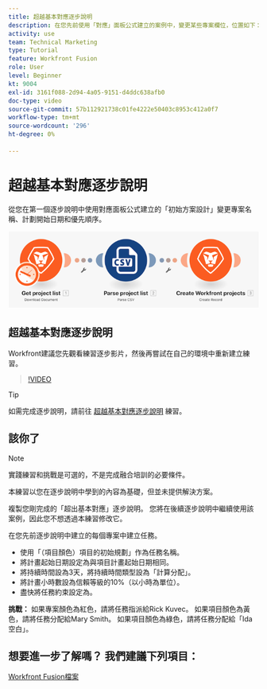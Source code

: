 ```yaml
---
title: 超越基本對應逐步說明
description: 在您先前使用「對應」面板公式建立的案例中，變更某些專案欄位，位置如下： [!DNL Adobe Workfront Fusion].
activity: use
team: Technical Marketing
type: Tutorial
feature: Workfront Fusion
role: User
level: Beginner
kt: 9004
exl-id: 3161f088-2d94-4a05-9151-d4ddc638afb0
doc-type: video
source-git-commit: 57b112921738c01fe4222e50403c8953c412a0f7
workflow-type: tm+mt
source-wordcount: '296'
ht-degree: 0%

---
```


# 超越基本對應逐步說明

從您在第一個逐步說明中使用對應面板公式建立的「初始方案設計」變更專案名稱、計劃開始日期和優先順序。

![融合場景的影像](assets/understand-the-basics-1.png)

## 超越基本對應逐步說明

Workfront建議您先觀看練習逐步影片，然後再嘗試在自己的環境中重新建立練習。

>[!VIDEO](https://video.tv.adobe.com/v/335264/?quality=12&learn=on)

>[!TIP]
>
>如需完成逐步說明，請前往 [超越基本對應逐步說明](https://experienceleague.adobe.com/docs/workfront-learn/tutorials-workfront/fusion/exercises/beyond-basic-mapping.html?lang=en) 練習。

## 該你了

>[!NOTE]
>
>實踐練習和挑戰是可選的，不是完成融合培訓的必要條件。

本練習以您在逐步說明中學到的內容為基礎，但並未提供解決方案。

複製您剛完成的「超出基本對應」逐步說明。 您將在後續逐步說明中繼續使用該案例，因此您不想透過本練習修改它。

在您先前逐步說明中建立的每個專案中建立任務。

* 使用「（項目顏色）項目的初始規劃」作為任務名稱。
* 將計畫起始日期設定為與項目計畫起始日期相同。
* 將持續時間設為3天，將持續時間類型設為「計算分配」。
* 將計畫小時數設為信賴等級的10%（以小時為單位）。
* 盡快將任務約束設定為。

**挑戰：** 如果專案顏色為紅色，請將任務指派給Rick Kuvec。 如果項目顏色為黃色，請將任務分配給Mary Smith。 如果項目顏色為綠色，請將任務分配給「Ida空白」。

## 想要進一步了解嗎？ 我們建議下列項目：

[Workfront Fusion檔案](https://experienceleague.adobe.com/docs/workfront/using/adobe-workfront-fusion/workfront-fusion-2.html?lang=en)
